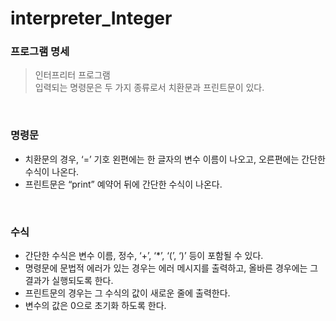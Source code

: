 # interpreter_Integer

### 프로그램 명세
> 인터프리터 프로그램  
> 입력되는 명령문은 두 가지 종류로서 치환문과 프린트문이 있다.  

<br/>

### 명령문
+ 치환문의 경우, ‘=’ 기호 왼편에는 한 글자의 변수 이름이 나오고, 오른편에는 간단한 수식이 나온다.  
+ 프린트문은 “print” 예약어 뒤에 간단한 수식이 나온다.  

<br/>

### 수식
+ 간단한 수식은 변수 이름, 정수, ‘+’, ‘*’, ‘(’, ‘)’ 등이 포함될 수 있다.  
+ 명령문에 문법적 에러가 있는 경우는 에러 메시지를 출력하고, 올바른 경우에는 그 결과가 실행되도록 한다.  
+ 프린트문의 경우는 그 수식의 값이 새로운 줄에 출력한다.  
+ 변수의 값은 0으로 초기화 하도록 한다. 
